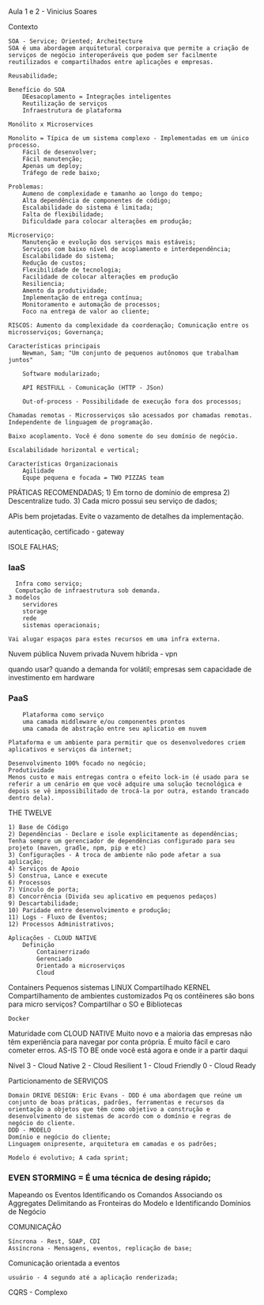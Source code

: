Aula 1 e 2 - Vinicius Soares

Contexto

    SOA - Service; Oriented; Archeitecture
    SOA é uma abordagem arquitetural corporaiva que permite a criação de serviços de negócio interoperáveis que podem ser facilmente reutilizados e compartilhados entre aplicações e empresas.

    Reusabilidade;

    Benefício do SOA
        DEesacoplamento = Integrações inteligentes
        Reutilização de serviços
        Infraestrutura de plataforma

    Monólito x Microservices

    Monolito = Típica de um sistema complexo - Implementadas em um único processo.
        Fácil de desenvolver;
        Fácil manutenção;
        Apenas um deploy;
        Tráfego de rede baixo;

    Problemas:
        Aumeno de complexidade e tamanho ao longo do tempo;
        Alta dependência de componentes de código;
        Escalabilidade do sistema é limitada;
        Falta de flexibilidade;
        Dificuldade para colocar alterações em produção;

    Microserviço:
        Manutenção e evolução dos serviços mais estáveis;
        Serviços com baixo nível de acoplamento e interdependência;
        Escalabilidade do sistema;
        Redução de custos;
        Flexibilidade de tecnologia;
        Facilidade de colocar alterações em produção
        Resiliencia;
        Amento da produtividade;
        Implementação de entrega contínua;
        Monitoramento e automação de processos;
        Foco na entrega de valor ao cliente;

    RISCOS: Aumento da complexidade da coordenação; Comunicação entre os microsserviços; Governança;

    Características principais
        Newman, Sam; "Um conjunto de pequenos autônomos que trabalham juntos"

        Software modularizado;

        API RESTFULL - Comunicação (HTTP - JSon)

        Out-of-process - Possibilidade de execução fora dos processos;

    Chamadas remotas - Microsserviços são acessados por chamadas remotas.
    Independente de linguagem de programação.

    Baixo acoplamento. Você é dono somente do seu domínio de negócio.

    Escalabilidade horizontal e vertical;

    Características Organizacionais
        Agilidade
        Equpe pequena e focada = TWO PIZZAS team
        
PRÁTICAS RECOMENDADAS;
    1) Em torno de domínio de empresa
    2) Descentralize tudo.
    3) Cada micro possui seu serviço de dados;

APis bem projetadas. Evite o vazamento de detalhes da implementação.

autenticação, certificado - gateway

ISOLE FALHAS;

### IaaS

      Infra como serviço; 
      Computação de infraestrutura sob demanda.
    3 modelos
        servidores
        storage
        rede
        sistemas operacionais;

    Vai alugar espaços para estes recursos em uma infra externa.

Nuvem pública
Nuvem privada
Nuvem híbrida - vpn

quando usar? quando a demanda for volátil;
             empresas sem capacidade de investimento em hardware

### PaaS

        Plataforma como serviço
        uma camada middleware e/ou componentes prontos
        uma camada de abstração entre seu aplicatio em nuvem
    
    Plataforma e um ambiente para permitir que os desenvolvedores criem aplicativos e serviços da internet;

    Desenvolvimento 100% focado no negócio;
    Produtividade
    Menos custo e mais entregas contra o efeito lock-in (é usado para se referir a um cenário em que você adquire uma solução tecnológica e depois se vê impossibilitado de trocá-la por outra, estando trancado dentro dela).

THE TWELVE

    1) Base de Código
    2) Dependências - Declare e isole explicitamente as dependências; Tenha sempre um gerenciador de dependências configurado para seu projeto (maven, gradle, npm, pip e etc)
    3) Configurações - A troca de ambiente não pode afetar a sua aplicação;
    4) Serviços de Apoio
    5) Construa, Lance e execute
    6) Processos
    7) Vínculo de porta;
    8) Concorrência (Divida seu aplicativo em pequenos pedaços)
    9) Descartabilidade;
    10) Paridade entre desenvolvimento e produção;
    11) Logs - Fluxo de Eventos;
    12) Processos Administrativos;

    Aplicações - CLOUD NATIVE
        Definição
            Containerrizado
            Gerenciado
            Orientado a microserviços
            Cloud

Containers
    Pequenos sistemas LINUX
    Compartilhado KERNEL
    Compartilhamento de ambientes customizados
Pq os contêineres são bons para micro serviços? 
    Compartilhar o SO e Bibliotecas

    Docker

Maturidade com CLOUD NATIVE
    Muito novo e a maioria das empresas não têm experiência para navegar por conta própria. É muito fácil e caro cometer erros.
    AS-IS TO BE onde você está agora e onde ir a partir daqui

Nível
3 - Cloud Native
2 - Cloud Resilient
1 - Cloud Friendly
0 - Cloud Ready

Particionamento de SERVIÇOS

    Domain DRIVE DESIGN: Eric Evans - DDD é uma abordagem que reúne um conjunto de boas práticas, padrões, ferramentas e recursos da orientação a objetos que têm como objetivo a construção e desenvolvimento de sistemas de acordo com o domínio e regras de negócio do cliente.
    DDD - MODELO
    Domínio e negócio do cliente;
    Linguagem onipresente, arquitetura em camadas e os padrões;
    
    Modelo é evolutivo; A cada sprint; 

### EVEN STORMING = É uma técnica de desing rápido;

Mapeando os Eventos
Identificando os Comandos
Associando os Aggregates
Delimitando as Fronteiras do Modelo e 
Identificando Domínios de Negócio

COMUNICAÇÃO

    Síncrona - Rest, SOAP, CDI
    Assíncrona - Mensagens, eventos, replicação de base;

Comunicação orientada a eventos

    usuário - 4 segundo até a aplicação renderizada;
    
CQRS - Complexo


